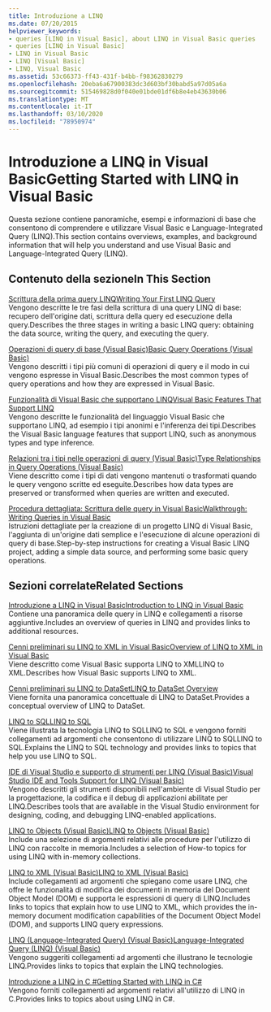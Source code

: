 ```yaml
---
title: Introduzione a LINQ
ms.date: 07/20/2015
helpviewer_keywords:
- queries [LINQ in Visual Basic], about LINQ in Visual Basic queries
- queries [LINQ in Visual Basic]
- LINQ in Visual Basic
- LINQ [Visual Basic]
- LINQ, Visual Basic
ms.assetid: 53c66373-ff43-431f-b4bb-f98362830279
ms.openlocfilehash: 20eba6a67900383dc3d603bf30babd5a97d05a6a
ms.sourcegitcommit: 515469828d0f040e01bde01df6b8e4eb43630b06
ms.translationtype: MT
ms.contentlocale: it-IT
ms.lasthandoff: 03/10/2020
ms.locfileid: "78950974"
---
```

# <a name="getting-started-with-linq-in-visual-basic"></a><span data-ttu-id="336d0-102">Introduzione a LINQ in Visual Basic</span><span class="sxs-lookup"><span data-stu-id="336d0-102">Getting Started with LINQ in Visual Basic</span></span>
<span data-ttu-id="336d0-103">Questa sezione contiene panoramiche, esempi e informazioni di base che consentono di comprendere e utilizzare Visual Basic e Language-Integrated Query (LINQ).</span><span class="sxs-lookup"><span data-stu-id="336d0-103">This section contains overviews, examples, and background information that will help you understand and use Visual Basic and Language-Integrated Query (LINQ).</span></span>  
  
## <a name="in-this-section"></a><span data-ttu-id="336d0-104">Contenuto della sezione</span><span class="sxs-lookup"><span data-stu-id="336d0-104">In This Section</span></span>  
 [<span data-ttu-id="336d0-105">Scrittura della prima query LINQ</span><span class="sxs-lookup"><span data-stu-id="336d0-105">Writing Your First LINQ Query</span></span>](../../../../visual-basic/programming-guide/concepts/linq/writing-your-first-linq-query.md)  
 <span data-ttu-id="336d0-106">Vengono descritte le tre fasi della scrittura di una query LINQ di base: recupero dell'origine dati, scrittura della query ed esecuzione della query.</span><span class="sxs-lookup"><span data-stu-id="336d0-106">Describes the three stages in writing a basic LINQ query: obtaining the data source, writing the query, and executing the query.</span></span>  
  
 [<span data-ttu-id="336d0-107">Operazioni di query di base (Visual Basic)</span><span class="sxs-lookup"><span data-stu-id="336d0-107">Basic Query Operations (Visual Basic)</span></span>](../../../../visual-basic/programming-guide/concepts/linq/basic-query-operations.md)  
 <span data-ttu-id="336d0-108">Vengono descritti i tipi più comuni di operazioni di query e il modo in cui vengono espresse in Visual Basic.</span><span class="sxs-lookup"><span data-stu-id="336d0-108">Describes the most common types of query operations and how they are expressed in Visual Basic.</span></span>  
  
 [<span data-ttu-id="336d0-109">Funzionalità di Visual Basic che supportano LINQ</span><span class="sxs-lookup"><span data-stu-id="336d0-109">Visual Basic Features That Support LINQ</span></span>](../../../../visual-basic/programming-guide/concepts/linq/features-that-support-linq.md)  
 <span data-ttu-id="336d0-110">Vengono descritte le funzionalità del linguaggio Visual Basic che supportano LINQ, ad esempio i tipi anonimi e l'inferenza dei tipi.</span><span class="sxs-lookup"><span data-stu-id="336d0-110">Describes the Visual Basic language features that support LINQ, such as anonymous types and type inference.</span></span>  
  
 [<span data-ttu-id="336d0-111">Relazioni tra i tipi nelle operazioni di query (Visual Basic)</span><span class="sxs-lookup"><span data-stu-id="336d0-111">Type Relationships in Query Operations (Visual Basic)</span></span>](../../../../visual-basic/programming-guide/concepts/linq/type-relationships-in-query-operations.md)  
 <span data-ttu-id="336d0-112">Viene descritto come i tipi di dati vengono mantenuti o trasformati quando le query vengono scritte ed eseguite.</span><span class="sxs-lookup"><span data-stu-id="336d0-112">Describes how data types are preserved or transformed when queries are written and executed.</span></span>  
  
 [<span data-ttu-id="336d0-113">Procedura dettagliata: Scrittura delle query in Visual Basic</span><span class="sxs-lookup"><span data-stu-id="336d0-113">Walkthrough: Writing Queries in Visual Basic</span></span>](../../../../visual-basic/programming-guide/concepts/linq/walkthrough-writing-queries.md)  
 <span data-ttu-id="336d0-114">Istruzioni dettagliate per la creazione di un progetto LINQ di Visual Basic, l'aggiunta di un'origine dati semplice e l'esecuzione di alcune operazioni di query di base.</span><span class="sxs-lookup"><span data-stu-id="336d0-114">Step-by-step instructions for creating a Visual Basic LINQ project, adding a simple data source, and performing some basic query operations.</span></span>  
  
## <a name="related-sections"></a><span data-ttu-id="336d0-115">Sezioni correlate</span><span class="sxs-lookup"><span data-stu-id="336d0-115">Related Sections</span></span>  
 [<span data-ttu-id="336d0-116">Introduzione a LINQ in Visual Basic</span><span class="sxs-lookup"><span data-stu-id="336d0-116">Introduction to LINQ in Visual Basic</span></span>](../../../../visual-basic/programming-guide/language-features/linq/introduction-to-linq.md)  
 <span data-ttu-id="336d0-117">Contiene una panoramica delle query in LINQ e collegamenti a risorse aggiuntive.</span><span class="sxs-lookup"><span data-stu-id="336d0-117">Includes an overview of queries in LINQ and provides links to additional resources.</span></span>  
  
 [<span data-ttu-id="336d0-118">Cenni preliminari su LINQ to XML in Visual Basic</span><span class="sxs-lookup"><span data-stu-id="336d0-118">Overview of LINQ to XML in Visual Basic</span></span>](../../../../visual-basic/programming-guide/language-features/xml/overview-of-linq-to-xml.md)  
 <span data-ttu-id="336d0-119">Viene descritto come Visual Basic supporta LINQ to XMLLINQ to XML.</span><span class="sxs-lookup"><span data-stu-id="336d0-119">Describes how Visual Basic supports LINQ to XML.</span></span>  
  
 [<span data-ttu-id="336d0-120">Cenni preliminari su LINQ to DataSet</span><span class="sxs-lookup"><span data-stu-id="336d0-120">LINQ to DataSet Overview</span></span>](../../../../framework/data/adonet/linq-to-dataset-overview.md)  
 <span data-ttu-id="336d0-121">Viene fornita una panoramica concettuale di LINQ to DataSet.</span><span class="sxs-lookup"><span data-stu-id="336d0-121">Provides a conceptual overview of LINQ to DataSet.</span></span>  
  
 [<span data-ttu-id="336d0-122">LINQ to SQL</span><span class="sxs-lookup"><span data-stu-id="336d0-122">LINQ to SQL</span></span>](../../../../framework/data/adonet/sql/linq/index.md)  
 <span data-ttu-id="336d0-123">Viene illustrata la tecnologia LINQ to SQLLINQ to SQL e vengono forniti collegamenti ad argomenti che consentono di utilizzare LINQ to SQLLINQ to SQL.</span><span class="sxs-lookup"><span data-stu-id="336d0-123">Explains the LINQ to SQL technology and provides links to topics that help you use LINQ to SQL.</span></span>  
  
 [<span data-ttu-id="336d0-124">IDE di Visual Studio e supporto di strumenti per LINQ (Visual Basic)</span><span class="sxs-lookup"><span data-stu-id="336d0-124">Visual Studio IDE and Tools Support for LINQ (Visual Basic)</span></span>](../../../../visual-basic/programming-guide/concepts/linq/visual-studio-ide-and-tools-support-for-linq.md)  
 <span data-ttu-id="336d0-125">Vengono descritti gli strumenti disponibili nell'ambiente di Visual Studio per la progettazione, la codifica e il debug di applicazioni abilitate per LINQ.</span><span class="sxs-lookup"><span data-stu-id="336d0-125">Describes tools that are available in the Visual Studio environment for designing, coding, and debugging LINQ-enabled applications.</span></span>  
  
 [<span data-ttu-id="336d0-126">LINQ to Objects (Visual Basic)</span><span class="sxs-lookup"><span data-stu-id="336d0-126">LINQ to Objects (Visual Basic)</span></span>](../../../../visual-basic/programming-guide/concepts/linq/linq-to-objects.md)  
 <span data-ttu-id="336d0-127">Include una selezione di argomenti relativi alle procedure per l'utilizzo di LINQ con raccolte in memoria.</span><span class="sxs-lookup"><span data-stu-id="336d0-127">Includes a selection of How-to topics for using LINQ with in-memory collections.</span></span>  
  
 [<span data-ttu-id="336d0-128">LINQ to XML (Visual Basic)</span><span class="sxs-lookup"><span data-stu-id="336d0-128">LINQ to XML (Visual Basic)</span></span>](../../../../visual-basic/programming-guide/concepts/linq/linq-to-xml.md)  
 <span data-ttu-id="336d0-129">Include collegamenti ad argomenti che spiegano come usare LINQ, che offre le funzionalità di modifica dei documenti in memoria del Document Object Model (DOM) e supporta le espressioni di query di LINQ.</span><span class="sxs-lookup"><span data-stu-id="336d0-129">Includes links to topics that explain how to use LINQ to XML, which provides the in-memory document modification capabilities of the Document Object Model (DOM), and supports LINQ query expressions.</span></span>  
  
 [<span data-ttu-id="336d0-130">LINQ (Language-Integrated Query) (Visual Basic)</span><span class="sxs-lookup"><span data-stu-id="336d0-130">Language-Integrated Query (LINQ) (Visual Basic)</span></span>](../../../../visual-basic/programming-guide/concepts/linq/index.md)  
 <span data-ttu-id="336d0-131">Vengono suggeriti collegamenti ad argomenti che illustrano le tecnologie LINQ.</span><span class="sxs-lookup"><span data-stu-id="336d0-131">Provides links to topics that explain the LINQ technologies.</span></span>  
  
 [<span data-ttu-id="336d0-132">Introduzione a LINQ in C #</span><span class="sxs-lookup"><span data-stu-id="336d0-132">Getting Started with LINQ in C#</span></span>](../../../../csharp/programming-guide/concepts/linq/index.md)  
 <span data-ttu-id="336d0-133">Vengono forniti collegamenti ad argomenti relativi all'utilizzo di LINQ in C.</span><span class="sxs-lookup"><span data-stu-id="336d0-133">Provides links to topics about using LINQ in C#.</span></span>
